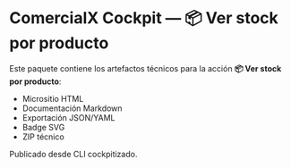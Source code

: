 # ComercialX Cockpit — 📦 Ver stock por producto

Este paquete contiene los artefactos técnicos para la acción **📦 Ver stock por producto**:

- Micrositio HTML
- Documentación Markdown
- Exportación JSON/YAML
- Badge SVG
- ZIP técnico

Publicado desde CLI cockpitizado.
